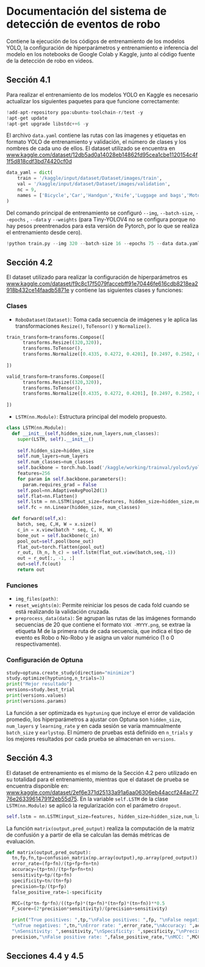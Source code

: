 # Documentación del sistema de detección de eventos de robo

Contiene la ejecución de los códigos de entrenamiento de los modelos YOLO, la configuración de hiperparámetros y entrenamiento e inferencia del modelo en los notebooks de Google Colab y Kaggle, junto al código fuente de la detección de robo en videos.

## Sección 4.1

Para realizar el entrenamiento de los modelos YOLO en Kaggle es necesario actualizar los siguientes paquetes para que funcione correctamente:

```py
!add-apt-repository ppa:ubuntu-toolchain-r/test -y
!apt-get update
!apt-get upgrade libstdc++6 -y
```
El archivo `data.yaml` contiene las rutas con las ímagenes y etiquetas en formato YOLO de entrenamiento y validación, el número de clases y los nombres de cada uno de ellos. El dataset utilizado se encuentra en  www.kaggle.com/dataset/12db5ad0a14028eb14862fd95cea1cbe1120154c4f1f5d818cdf3bd74420cf0d

```py
data_yaml = dict(
    train = '/kaggle/input/dataset/Dataset/images/train',
    val = '/kaggle/input/dataset/Dataset/images/validation',
    nc = 9,
    names = ['Bicycle','Car','Handgun','Knife','Luggage and bags','Motorcycle','Person','Shotgun','Truck']
)
```
Del comando principal de entrenamiento se configuró `--img`, `--batch-size`, `--epochs` , `--data` y `--weights` (para Tiny-YOLOV4 no se configura porque no hay pesos preentrenados para esta versión de Pytorch, por lo que se realiza el entrenamiento desde cero).

```py
!python train.py --img 320 --batch-size 16 --epochs 75 --data data.yaml --weights yolov5n.pt
```

## Sección 4.2

El dataset utilizado para realizar la configuración de hiperparámetros es www.kaggle.com/dataset/f9c8c17f5079faccebff91e70446fe616cdb8218ea2918b432ce14faadb5871e
y contiene las siguientes clases y funciones:

### Clases

- `RoboDataset(Dataset)`: Toma cada secuencia de imágenes y le aplica las transformaciones `Resize()`, `ToTensor()` y `Normalize()`.

```py
train_transform=transforms.Compose([
      transforms.Resize((320,320)),
      transforms.ToTensor(),  
      transforms.Normalize([0.4335, 0.4272, 0.4201], [0.2497, 0.2502, 0.2524]),
                            
])

valid_transform=transforms.Compose([
      transforms.Resize((320,320)),
      transforms.ToTensor(),  
      transforms.Normalize([0.4335, 0.4272, 0.4201], [0.2497, 0.2502, 0.2524]),
                           
])
```
- `LSTM(nn.Module)`: Estructura principal del modelo propuesto.

```py
class LSTM(nn.Module):
  def __init__(self,hidden_size,num_layers,num_classes):
    super(LSTM, self).__init__()
    
    self.hidden_size=hidden_size
    self.num_layers=num_layers
    self.num_classes=num_classes
    self.backbone = torch.hub.load('/kaggle/working/trainval/yolov5/yolov5/', 'custom', source='local', path='/kaggle/working/trainval/yolov5n_backbone.pt', force_reload=True, autoshape=False)
    features=256
    for param in self.backbone.parameters():
      param.requires_grad = False
    self.pool=nn.AdaptiveAvgPool2d(1)
    self.flat=nn.Flatten()
    self.lstm = nn.LSTM(input_size=features, hidden_size=hidden_size,num_layers=num_layers, batch_first=True)    
    self.fc = nn.Linear(hidden_size, num_classes)

  def forward(self,x):
    batch, seq, C,H, W = x.size()
    c_in = x.view(batch * seq, C, H, W)
    bone_out = self.backbone(c_in)
    pool_out=self.pool(bone_out)
    flat_out=torch.flatten(pool_out)
    r_out, (h_n, h_c) = self.lstm(flat_out.view(batch,seq,-1))
    out = r_out[:, -1, :]
    out=self.fc(out)
    return out
```

### Funciones

- `img_files(path)`: 
- `reset_weights(m)`: Permite reiniciar los pesos de cada fold cuando se está realizando la validación cruzada.
- `preprocess_data(data)`: Se agrupan las rutas de las imágenes formando secuencias de 20 que contiene el formato `VXX -MYYY.png`, se extrae la etiqueta M  de la primera ruta de cada secuencia, que indica el tipo de evento es Robo o No-Robo y le asigna un valor numérico (1 o 0 respectivamente).

### Configuración de Optuna

```py
study=optuna.create_study(direction="minimize")
study.optimize(hyptuning,n_trials=3)
print("Mejor resultado")
versions=study.best_trial
print(versions.values)
print(versions.params)
```
La función a ser optimizada es `hyptuning` que incluye el error de validación promedio, los hiperparámetros a ajustar con Optuna son `hidden_size`, `num_layers` y `learning_rate` y en cada sesión se varía mamnualmente `batch_size` y `earlystop`. El número de pruebas está definido en `n_trials` y los mejores resultados por cada prueba se almacenan en `versions`. 

## Sección 4.3

El dataset de entrenamiento es el mismo de la Sección 4.2 pero utilizado en su totalidad para el entrenamiento, mientras que el dataset de prueba se encuentra disponible en: www.kaggle.com/dataset/2ef6e371d25133a91a6aa06306eb44accf244ac7776e26339614791f2eb55d75. En la variable `self.LSTM` de la clase `LSTM(nn.Module)` se aplicó la regularización con el parámetro `dropout`.

```py
self.lstm = nn.LSTM(input_size=features, hidden_size=hidden_size,num_layers=num_layers, batch_first=True,dropout=0.3) 
```

La función `matrix(output,pred_output)` realiza la computación de la matriz de confusión y a partir de ella se calculan las demás métricas de evaluación.

```py
def matrix(output,pred_output):
  tn,fp,fn,tp=confusion_matrix(np.array(output),np.array(pred_output)).ravel()
  error_rate=(fp+fn)/(tp+fp+fn+tn)
  accuracy=(tp+tn)/(tp+fp+fn+tn)
  sensitivity=tp/(tp+fn)
  specificity=tn/(tn+fp)
  precision=tp/(tp+fp)
  false_positive_rate=1-specificity

  MCC=(tp*tn-fp*fn)/((tp+fp)*(tp+fn)*(tn+fp)*(tn+fn))**0.5
  F_score=(2*precision*sensitivity)/(precision+sensitivity)

  print("True positives: ",tp,"\nFalse positives: ",fp, "\nFalse negatives: ",fn,
  "\nTrue negatives: ",tn,"\nError rate: ",error_rate,"\nAccuracy: ",accuracy,
  "\nSensitivity: ",sensitivity,"\nSpecificity: ",specificity,"\nPrecision: ",
  precision,"\nFalse positive rate: ",false_positive_rate,"\nMCC: ",MCC,"\nF-score: ",F_score)
```

## Secciones 4.4 y 4.5
